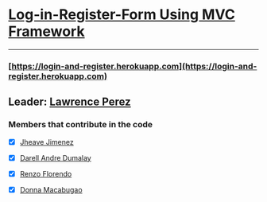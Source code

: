 # [Log-in-Register-Form Using MVC Framework](https://login-and-register.herokuapp.com)
***
### [https://login-and-register.herokuapp.com](https://login-and-register.herokuapp.com)


## Leader: [Lawrence Perez](https://github.com/Eloquade)
### Members that contribute in the code

- [x] [Jheave Jimenez](https://github.com/jheavejimenez)
- [x] [Darell Andre Dumalay](https://github.com/MadDog-afk)
- [x] [Renzo Florendo](https://github.com/groundrenzo)
- [x] [Donna Macabugao](https://github.com/Donna127-beep)



